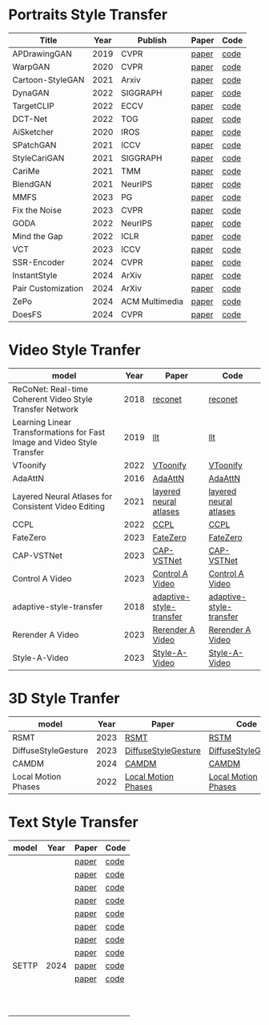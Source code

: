 

# Portraits Style Transfer

| Title              | Year | Publish        | Paper                                                                                                                                                                       | Code                                                                     |
| ------------------ | ---- | -------------- | --------------------------------------------------------------------------------------------------------------------------------------------------------------------------- | ------------------------------------------------------------------------ |
| APDrawingGAN       | 2019 | CVPR           | [paper](https://openaccess.thecvf.com/content_CVPR_2019/html/Yi_APDrawingGAN_Generating_Artistic_Portrait_Drawings_From_Face_Photos_With_Hierarchical_CVPR_2019_paper.html) | [code](https://github.com/yiranran/APDrawingGAN)                         |
| WarpGAN            | 2020 | CVPR           | [paper](https://arxiv.org/abs/1811.10100)                                                                                                                                   | [code](https://github.com/seasonSH/WarpGAN)                              |
| Cartoon-StyleGAN   | 2021 | Arxiv          | [paper](https://arxiv.org/abs/2106.12445)                                                                                                                                   | [code](https://github.com/happy-jihye/Cartoon-StyleGAN)                  |
| DynaGAN            | 2022 | SIGGRAPH       | [paper](https://arxiv.org/pdf/2211.14554)                                                                                                                                   | [code](https://github.com/blueGorae/DynaGAN)                             |
| TargetCLIP         | 2022 | ECCV           | [paper](https://arxiv.org/abs/2110.12427)                                                                                                                                   | [code](https://github.com/hila-chefer/TargetCLIP)                        |
| DCT-Net            | 2022 | TOG            | [paper](https://arxiv.org/pdf/2207.02426)                                                                                                                                   | [code](https://github.com/menyifang/DCT-Net)                             |
| AiSketcher         | 2020 | IROS           | [paper](https://ricelll.github.io/AiSketcher/)                                                                                                                              | [code](https://github.com/fei-aiart/AiSketcher)                          |
| SPatchGAN          | 2021 | ICCV           | [paper](https://arxiv.org/abs/2103.16219)                                                                                                                                   | [code](https://github.com/NetEase-GameAI/SPatchGAN)                      |
| StyleCariGAN       | 2021 | SIGGRAPH       | [paper](https://wonjongg.me/StyleCariGAN/)                                                                                                                                  | [code](https://github.com/wonjongg/StyleCariGAN)                         |
| CariMe             | 2021 | TMM            | [paper](https://ieeexplore.ieee.org/abstract/document/9454341)                                                                                                              | [code](https://github.com/edward3862/CariMe-pytorch)                     |
| BlendGAN           | 2021 | NeurIPS        | [paper](https://arxiv.org/abs/2110.11728)                                                                                                                                   | [code](https://github.com/onion-liu/BlendGAN)                            |
| MMFS               | 2023 | PG             | [paper](https://arxiv.org/pdf/2305.18009)                                                                                                                                   | [code](https://github.com/mmfs-paper/MMFS)                               |
| Fix the Noise      | 2023 | CVPR           | [paper](https://arxiv.org/abs/2303.11545)                                                                                                                                   | [code](https://github.com/LeeDongYeun/FixNoise)                          |
| GODA               | 2022 | NeurIPS        | [paper](https://arxiv.org/pdf/2209.03665)                                                                                                                                   | [code](https://github.com/zhangzc21/Generalized-One-shot-GAN-adaptation) |
| Mind the Gap       | 2022 | ICLR           | [paper](https://arxiv.org/pdf/2110.08398)                                                                                                                                   | [code](https://github.com/ZPdesu/MindTheGap)                             |
| VCT                | 2023 | ICCV           | [paper]()                                                                                                                                                                   | [code]()                                                                 |
| SSR-Encoder        | 2024 | CVPR           | [paper](https://arxiv.org/pdf/2312.16272)                                                                                                                                   | [code](https://github.com/Xiaojiu-z/SSR_Encoder)                         |
| InstantStyle       | 2024 | ArXiv          | [paper](https://arxiv.org/pdf/2404.02733)                                                                                                                                   | [code](https://github.com/InstantStyle/InstantStyle)                     |
| Pair Customization | 2024 | ArXiv          | [paper](https://arxiv.org/pdf/2405.01536)                                                                                                                                   | [code](https://github.com/PairCustomization/PairCustomization)           |
| ZePo               | 2024 | ACM Multimedia | [paper](https://arxiv.org/pdf/2408.05492)                                                                                                                                   | [code](https://github.com/liujin112/ZePo)                                |
| DoesFS             | 2024 | CVPR           | [paper](https://arxiv.org/pdf/2403.00459)                                                                                                                                   | [code](https://github.com/zichongc/DoesFS)                               |


# Video Style Tranfer

| model                                                                   | **Year** | Paper                                                                  | Code                                                                            |
| ----------------------------------------------------------------------- | -------- | ---------------------------------------------------------------------- | ------------------------------------------------------------------------------- |
| ReCoNet: Real-time Coherent Video Style Transfer Network                | 2018     | [reconet](https://arxiv.org/abs/1807.01197)                            | [reconet](https://github.com/EmptySamurai/pytorch-reconet)                      |
| Learning Linear Transformations for Fast Image and Video Style Transfer | 2019     | [llt](https://sites.google.com/view/linear-style-transfer-cvpr19/)     | [llt](https://github.com/sunshineatnoon/LinearStyleTransfer?tab=readme-ov-file) |
| VToonify                                                                | 2022     | [VToonify](https://arxiv.org/abs/2209.11224)                           | [VToonify](https://github.com/williamyang1991/VToonify)                         |
| AdaAttN                                                                 | 2016     | [AdaAttN](https://arxiv.org/abs/2108.03647)                            | [AdaAttN](https://github.com/huage001/adaattn)                                  |
| Layered Neural Atlases for Consistent Video Editing                     | 2021     | [layered neural atlases](https://layered-neural-atlases.github.io/)    | [layered neural atlases](https://github.com/ykasten/layered-neural-atlases)     |
| CCPL                                                                    | 2022     | [CCPL](https://link.springer.com/chapter/10.1007/978-3-031-19787-1_11) | [CCPL](https://github.com/JarrentWu1031/CCPL?tab=readme-ov-file)                |
| FateZero                                                                | 2023     | [FateZero](https://arxiv.org/abs/2303.09535)                           | [FateZero](https://github.com/chenyangqiqi/fatezero?tab=readme-ov-file)         |
| CAP-VSTNet                                                              | 2023     | [CAP-VSTNet](https://arxiv.org/abs/2303.17867)                         | [CAP-VSTNet](https://github.com/linfengWen98/CAP-VSTNet)                        |
| Control A Video                                                         | 2023     | [Control A Video](https://arxiv.org/abs/2305.13840)                    | [Control A Video](https://github.com/weifeng-chen/control-a-video)              |
| adaptive-style-transfer                                                 | 2018     | [adaptive-style-transfer](https://arxiv.org/abs/1807.10201)            | [adaptive-style-transfer](https://github.com/CompVis/adaptive-style-transfer)   |
| Rerender A Video                                                        | 2023     | [Rerender A Video](https://arxiv.org/pdf/2306.07954.pdf)               | [Rerender A Video](https://www.mmlab-ntu.com/project/rerender/)                 |
| Style-A-Video                                                           | 2023     | [Style-A-Video](https://arxiv.org/abs/2305.05464)                      | [Style-A-Video](https://github.com/haha-lisa/Style-A-Video)                     |

# 3D Style Tranfer

| model               | **Year** | Paper                                                                               | Code                                                                                       |
| ------------------- | -------- | ----------------------------------------------------------------------------------- | ------------------------------------------------------------------------------------------ |
| RSMT                | 2023     | [RSMT](https://yuyujunjun.github.io/publications/Siggraph2023_RSMT/)                | [RSTM](https://github.com/youngseng/diffusestylegesture)                                   |
| DiffuseStyleGesture | 2023     | [DiffuseStyleGesture](https://arxiv.org/abs/2305.04919)                             | [DiffuseStyleGesture](https://github.com/youngseng/diffusestylegesture?tab=readme-ov-file) |
| CAMDM               | 2024     | [CAMDM](https://arxiv.org/abs/2404.15121)                                           | [CAMDM](https://github.com/AIGAnimation/CAMDM)                                             |
| Local Motion Phases | 2022     | [Local Motion Phases](https://github.com/ianxmason/local-phases?tab=readme-ov-file) | [Local Motion Phases](https://arxiv.org/abs/2201.04439)                                    |


# Text Style Transfer

| model | **Year** | Paper                                       | Code     |
| ----- | -------- | ------------------------------------------- | -------- |
|       |          | [paper]()                                   | [code]() |
|       |          | [paper]()                                   | [code]() |
|       |          | [paper]()                                   | [code]() |
|       |          | [paper]()                                   | [code]() |
|       |          | [paper]()                                   | [code]() |
|       |          | [paper]()                                   | [code]() |
|       |          | [paper]()                                   | [code]() |
|       |          | [paper]()                                   | [code]() |
| SETTP | 2024     | [paper](https://arxiv.org/abs/2407.15556v1) | [code]() |
|       |          | [paper]()                                   | [code]() |
|       |          |                                             |          |
|       |          |                                             |          |
|       |          |                                             |          |
|       |          |                                             |          |
|       |          |                                             |          |
|       |          |                                             |          |
|       |          |                                             |          |
|       |          |                                             |          |
|       |          |                                             |          |
|       |          |                                             |          |
